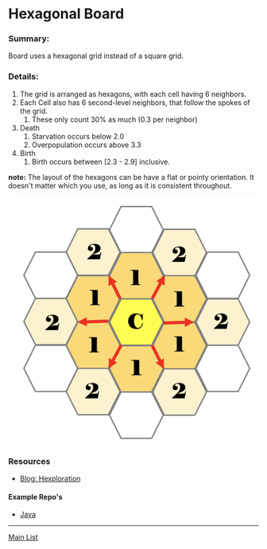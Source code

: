 # Hexagonal Board

### Summary:

Board uses a hexagonal grid instead of a square grid.


### Details:

1. The grid is arranged as hexagons, with each cell having 6 neighbors.
1. Each Cell also has 6 second-level neighbors, that follow the spokes of the grid.
    1. These only count 30% as much (0.3 per neighbor)
1. Death
    1. Starvation occurs below 2.0
    1. Overpopulation occurs above 3.3
1. Birth 
    1. Birth occurs between [2.3 - 2.9] inclusive. 

**note:** The layout of the hexagons can be have a flat or pointy orientation. It doesn't matter which you use, as long as it is consistent throughout. 

![image](images/hexagonal_board.png)

### Resources

* [Blog: Hexploration](http://llewellynfalco.blogspot.com/2021/06/hexploration.html)

#### Example Repo's
* [Java](https://github.com/isidore/HexGameOfLife/tree/master/src)

----
[Main List](./#coderetreatconstraints)
